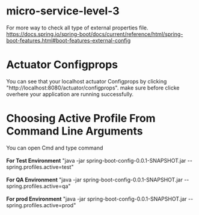 # micro-service-level-3
For more way to check all type of external properties file. https://docs.spring.io/spring-boot/docs/current/reference/html/spring-boot-features.html#boot-features-external-config
# Actuator Configprops
You can see that your localhost actuator Configprops by clicking "http://localhost:8080/actuator/configprops". make sure before clicke overhere your application are running successfully. 
# Choosing Active Profile From Command Line Arguments

You can open Cmd and type command<br><br>
<b>For Test Environment</b>
"java -jar spring-boot-config-0.0.1-SNAPSHOT.jar --spring.profiles.active=test"<br><br>
<b>For QA Environment</b>
"java -jar spring-boot-config-0.0.1-SNAPSHOT.jar --spring.profiles.active=qa"<br><br>
<b>For prod Environment</b>
"java -jar spring-boot-config-0.0.1-SNAPSHOT.jar --spring.profiles.active=prod"<br><br>
